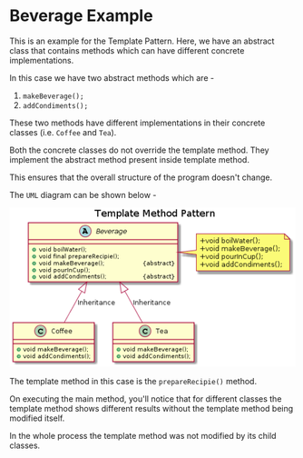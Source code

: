 # Beverage Example

This is an example for the Template Pattern. Here, we have an abstract class that contains methods which can have different concrete implementations. 

In this case we have two abstract methods which are - 

1.  ```makeBeverage();```
1.  ```addCondiments();```

These two methods have different implementations in their concrete classes (i.e. ```Coffee``` and ```Tea```).

Both the concrete classes do not override the template method. They implement the abstract method present inside template method. 

This ensures that the overall structure of the program doesn't change.

The ```UML``` diagram can be shown below - 

<p align="center"><img src ="images/uml-diagram.png" /></p>

The template method in this case is the ```prepareRecipie()``` method. 

On executing the main method, you'll notice that for different classes the template method shows different results without the template method being modified itself. 

In the whole process the template method was not modified by its child classes.
